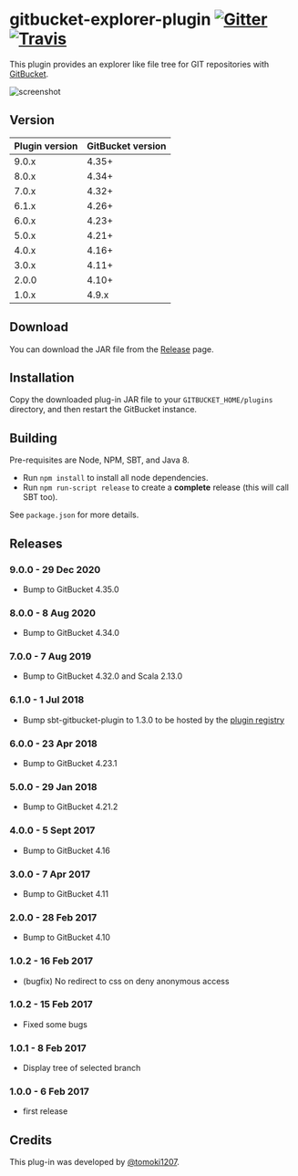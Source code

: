 gitbucket-explorer-plugin [![Gitter](https://img.shields.io/gitter/room/gitbucket/gitbucket.js.svg?style=flat-square)](https://gitter.im/gitbucket/gitbucket) [![Travis](https://img.shields.io/travis/gitbucket-plugins/gitbucket-explorer-plugin.svg?style=flat-square)](https://travis-ci.org/gitbucket-plugins/gitbucket-explorer-plugin)
===

This plugin provides an explorer like file tree for GIT repositories with [GitBucket](https://github.com/gitbucket/gitbucket).

![screenshot](screenshot.png)

Version
---

Plugin version|GitBucket version
:-------------|:----------------
9.0.x         |4.35+
8.0.x         |4.34+
7.0.x         |4.32+
6.1.x         |4.26+
6.0.x         |4.23+
5.0.x         |4.21+
4.0.x         |4.16+
3.0.x         |4.11+
2.0.0         |4.10+
1.0.x         |4.9.x

Download
---

You can download the JAR file from the [Release](https://github.com/tomoki1207/gitbucket-explorer-plugin/releases) page.

Installation
---

Copy the downloaded plug-in JAR file to your `GITBUCKET_HOME/plugins` directory, and then restart the GitBucket instance.

Building
---
Pre-requisites are Node, NPM, SBT, and Java 8.
- Run `npm install` to install all node dependencies.
- Run `npm run-script release` to create a **complete** release (this will call SBT too).

See `package.json` for more details.

Releases
---
### 9.0.0 - 29 Dec 2020
- Bump to GitBucket 4.35.0

### 8.0.0 - 8 Aug 2020
- Bump to GitBucket 4.34.0

### 7.0.0 - 7 Aug 2019
- Bump to GitBucket 4.32.0 and Scala 2.13.0

### 6.1.0 - 1 Jul 2018
- Bump sbt-gitbucket-plugin to 1.3.0 to be hosted by the [plugin registry](https://plugins.gitbucket-community.org/)

### 6.0.0 - 23 Apr 2018
- Bump to GitBucket 4.23.1

### 5.0.0 - 29 Jan 2018
- Bump to GitBucket 4.21.2

### 4.0.0 - 5 Sept 2017
- Bump to GitBucket 4.16

### 3.0.0 - 7 Apr 2017
- Bump to GitBucket 4.11

### 2.0.0 - 28 Feb 2017
- Bump to GitBucket 4.10

### 1.0.2 - 16 Feb 2017
- (bugfix) No redirect to css on deny anonymous access

### 1.0.2 - 15 Feb 2017
- Fixed some bugs

### 1.0.1 - 8 Feb 2017
- Display tree of selected branch

### 1.0.0 - 6 Feb 2017
- first release

Credits
---

This plug-in was developed by [@tomoki1207](https://github.com/tomoki1207).
